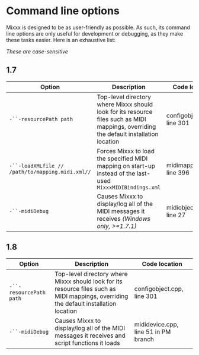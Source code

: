 # Command line options

Mixxx is designed to be as user-friendly as possible. As such, its
command line options are only useful for development or debugging, as
they make these tasks easier. Here is an exhaustive list:

*These are case-sensitive*

## 1.7

| Option                                           | Description                                                                                                                            | Code location              |
| ------------------------------------------------ | -------------------------------------------------------------------------------------------------------------------------------------- | -------------------------- |
| `-``-resourcePath path`                          | Top-level directory where Mixxx should look for its resource files such as MIDI mappings, overriding the default installation location | configobject.cpp, line 301 |
| `-``-loadXMLfile // /path/to/mapping.midi.xml//` | Forces Mixxx to load the specified MIDI mapping on start-up instead of the last-used `MixxxMIDIBindings.xml`                           | midimapping.cpp, line 396  |
| `-``-midiDebug`                                  | Causes Mixxx to display/log all of the MIDI messages it receives *(Windows only, \>=1.7.1)*                                            | midiobjectwin.cpp, line 27 |

## 1.8

| Option                  | Description                                                                                                                            | Code location                        |
| ----------------------- | -------------------------------------------------------------------------------------------------------------------------------------- | ------------------------------------ |
| `-``-resourcePath path` | Top-level directory where Mixxx should look for its resource files such as MIDI mappings, overriding the default installation location | configobject.cpp, line 301           |
| `-``-midiDebug`         | Causes Mixxx to display/log all of the MIDI messages it receives and script functions it loads                                         | mididevice.cpp, line 51 in PM branch |
